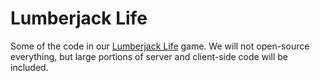 # Lumberjack Life
Some of the code in our [Lumberjack Life](https://www.roblox.com/games/10237703678/Lumberjack-Life) game. We will not open-source everything, but large portions of server and client-side code will be included.
